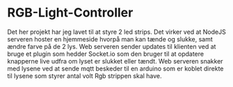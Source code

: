# RGB-Light-Controller

Det her projekt har jeg lavet til at styre 2 led strips.
Det virker ved at NodeJS serveren hoster en hjemmeside hvorpå man kan tænde og slukke, samt ændre farve på de 2 lys.
Web serveren sender updates til klienten ved at bruge et plugin som hedder Socket.io som den bruger til at opdatere knapperne live udfra om lyset er slukket eller tændt.
Web serveren snakker med lysene ved at sende mqtt beskeder til en arduino som er koblet direkte til lysene som styrer antal volt Rgb strippen skal have.

